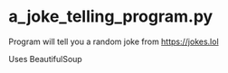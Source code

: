 # a_joke_telling_program.py
Program will tell you a random joke from https://jokes.lol

Uses BeautifulSoup
